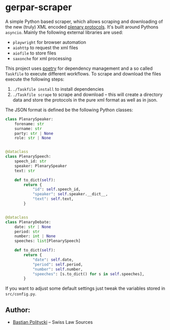 # gerpar-scraper

A simple Python based scraper, which allows scraping and downloading of the new (truly) XML encoded [plenary protocols](https://www.bundestag.de/services/opendata). It's built around Pythons `asyncio`.  Mainly the following external libraries are used:

- `playwright` for browser automation
- `aiohttp` to request the xml files
- `aiofile` to store files
- `saxonche` for xml processing

This project uses [poetry](https://python-poetry.org) for dependency management and a so called `Taskfile` to execute different workflows. To scrape and download the files execute the following steps:

1. `./Taskfile install` to install dependencies
2. `./Taskfile scrape` to scrape and download – this will create a directory data and store the protocols in the pure xml format as well as in json.

The JSON format is defined be the following Python classes:

```python
class PlenarySpeaker:
    forename: str
    surname: str
    party: str | None
    role: str | None


@dataclass
class PlenarySpeech:
    speech_id: str
    speaker: PlenarySpeaker
    text: str

    def to_dict(self):
        return {
            "id": self.speech_id,
            "speaker": self.speaker.__dict__,
            "text": self.text,
        }


@dataclass
class PlenaryDebate:
    date: str | None
    period: str
    number: int | None
    speeches: list[PlenarySpeech]

    def to_dict(self):
        return {
            "date": self.date,
            "period": self.period,
            "number": self.number,
            "speeches": [s.to_dict() for s in self.speeches],
        }
```

If you want to adjust some default settings just tweak the variables stored in `src/config.py`.

## Author:

- [Bastian Politycki](https://github.com/Bpolitycki) – Swiss Law Sources
